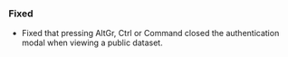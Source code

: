 ### Fixed
- Fixed that pressing AltGr, Ctrl or Command closed the authentication modal when viewing a public dataset.
